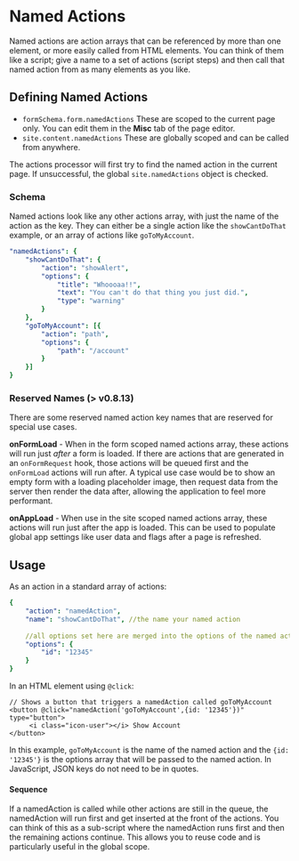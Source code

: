 # Named Actions

Named actions are action arrays that can be referenced by more than one element, or more easily called from HTML elements. You can think of them like a script; give a name to a set of actions \(script steps\) and then call that named action from as many elements as you like.

## Defining Named Actions

* `formSchema.form.namedActions` These are scoped to the current page only. You can edit them in the **Misc** tab of the page editor.
* `site.content.namedActions` These are globally scoped and can be called from anywhere.

The actions processor will first try to find the named action in the current page. If unsuccessful, the global `site.namedActions` object is checked.

### Schema

Named actions look like any other actions array, with just the name of the action as the key. They can either be a single action like the `showCantDoThat` example, or an array of actions like `goToMyAccount`. 

```yaml
"namedActions": {
    "showCantDoThat": {
        "action": "showAlert",
        "options": {
            "title": "Whoooaa!!",
            "text": "You can't do that thing you just did.",
            "type": "warning"
        }
    },
    "goToMyAccount": [{
        "action": "path",
        "options": {
            "path": "/account"
        }
    }]
}
```

### Reserved Names \(&gt; v0.8.13\)

There are some reserved named action key names that are reserved for special use cases. 

**onFormLoad** - When in the form scoped named actions array, these actions will run just _after_ a form is loaded. If there are actions that are generated in an `onFormRequest` hook, those actions will be queued first and the `onFormLoad` actions will run after. A typical use case would be to show an empty form with a loading placeholder image, then request data from the server then render the data after, allowing the application to feel more performant.

**onAppLoad** - When use in the site scoped named actions array, these actions will run just after the app is loaded. This can be used to populate global app settings like user data and flags after a page is refreshed.

## Usage

As an action in a standard array of actions:

```yaml
{
    "action": "namedAction",
    "name": "showCantDoThat", //the name your named action
    
    //all options set here are merged into the options of the named actions
    "options": {
        "id": "12345" 
    }
}
```

In an HTML element using `@click`:

```markup
// Shows a button that triggers a namedAction called goToMyAccount
<button @click="namedAction('goToMyAccount',{id: '12345'})"  type="button">
     <i class="icon-user"></i> Show Account
</button>
```

In this example, `goToMyAccount` is the name of the named action and the `{id: '12345'}` is the options array that will be passed to the named action. In JavaScript, JSON keys do not need to be in quotes.

#### Sequence

If a namedAction is called while other actions are still in the queue, the namedAction will run first and get inserted at the front of the actions. You can think of this as a sub-script where the namedAction runs first and then the remaining actions continue. This allows you to reuse code and is particularly useful in the global scope.

